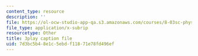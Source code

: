 ```yaml
---
content_type: resource
description: ''
file: https://ol-ocw-studio-app-qa.s3.amazonaws.com/courses/8-03sc-physics-iii-vibrations-and-waves-fall-2016/7d3bc5b48e1c5ebdf11871e78fd496ef_VkbtIDSHfSc.srt
file_type: application/x-subrip
resourcetype: Other
title: 3play caption file
uid: 7d3bc5b4-8e1c-5ebd-f118-71e78fd496ef
---
```

